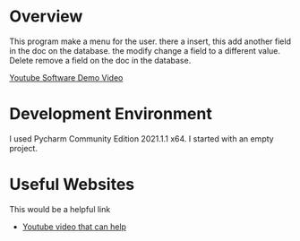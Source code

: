 # Overview

This program make a menu for the user. there a insert, this add another field in the doc on the database. the modify change a field to a different value. Delete remove a field on the doc in the database.
 

[Youtube Software Demo Video](https://youtu.be/WKUsP_V3Qsc)

# Development Environment

I used Pycharm Community Edition 2021.1.1 x64. I started with an empty project.

# Useful Websites

This would be a helpful link 
* [Youtube video that can help](https://www.youtube.com/watch?v=UVzBQ0LkO28&t=4s)


